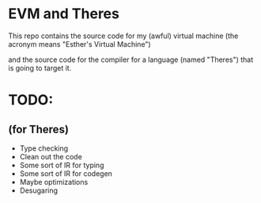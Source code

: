 # EVM and Theres

This repo contains the source code for my (awful) virtual machine
(the acronym means "Esther's Virtual Machine")

and the source code for the compiler for a language (named "Theres") that is going to target it.

# TODO:
## (for Theres)
- Type checking
- Clean out the code
- Some sort of IR for typing
- Some sort of IR for codegen
- Maybe optimizations
- Desugaring
